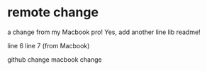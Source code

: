 # remote change
a change from my Macbook pro!
Yes, add another line
lib readme!

line 6
line 7 (from Macbook)

github change
macbook change